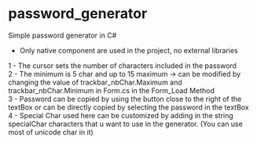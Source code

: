 # password_generator
Simple password generator in C#

- Only native component are used in the project, no external libraries

1 - The cursor sets the number of characters included in the password </br>
2 - The minimum is 5 char and up to 15 maximum -> can be modified by changing the value of trackbar_nbChar.Maximum and trackbar_nbChar.Minimum in Form.cs in the Form_Load Method </br>
3 - Password can be copied by using the button close to the right of the textBox or can be directly copied by selecting the password in the textBox </br>
4 - Special Char used here can be customized by adding in the string specialChar characters that u want to use in the generator. (You can use most of unicode char in it) </br>

